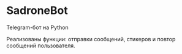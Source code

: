 # SadroneBot
Telegram-бот на Python

Реализованы функции: отправки сообщений, стикеров и повтор сообщений пользователя.
